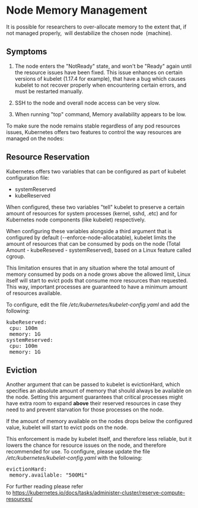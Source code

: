 # Node Memory Management

It is possible for researchers to over-allocate memory to the extent that, if not managed properly,&nbsp; will destabilize the chosen node&nbsp; (machine).&nbsp;

## Symptoms

1. The node enters the "NotReady" state, and won't be "Ready" again until the resource issues have been fixed. This issue enhances on certain versions of kubelet (1.17.4 for example), that have a bug which causes kubelet to not recover properly when encountering certain errors, and must be restarted manually.

2. SSH to the node and overall node access can be very slow.

3. When running "top" command, Memory availability appears to be low.

To make sure the node remains stable regardless of any pod resources issues, Kubernetes offers two features to control the way resources are managed on the nodes:

## Resource Reservation

Kubernetes offers two variables that can be configured as part of kubelet configuration file:

*   systemReserved
*   kubeReserved

When configured, these two variables "tell" kubelet to preserve a certain amount of resources for system processes (kernel, sshd, .etc) and for Kubernetes node components (like kubelet) respectively.

When configuring these variables alongside a third argument that is configured by default (<span>--enforce-node-allocatable), kubelet limits the amount of resources that can be consumed by pods on the node (Total Amount - kubeReseved - systemReserved), based on a Linux feature called cgroup.</span>

<span>This limitation ensures that in any situation where the total amount of memory consumed by pods on a node grows above the allowed limit, Linux itself will start to evict pods that consume more resources than requested. This way, important processes are guaranteed to have a minimum&nbsp;amount of resources available.</span>

To configure, edit the file&nbsp;_/etc/kubernetes/kubelet-config.yaml_&nbsp;and add the following:

<pre>kubeReserved:<br/> cpu: 100m<br/> memory: 1G<br/>systemReserved:<br/> cpu: 100m<br/> memory: 1G</pre>

## <span>Eviction</span>

<span>Another argument that can be passed to kubelet is evictionHard, which specifies an absolute amount of memory that should always be available on the node. Setting this argument guarantees that critical processes might have extra room to expand __above__ their reserved resources in case they need to and prevent starvation for those processes on the node.</span>

<span>If the amount of memory available on the nodes drops below the configured value, kubelet will start to evict pods on the node.</span>

<span>This enforcement is made by kubelet itself, and therefore less reliable, but it lowers the chance for resource issues on the node, and therefore recommended for use. To configure, please update the file&nbsp; _/etc/kubernetes/kubelet-config.yaml_ with the following:</span>

<pre><span>evictionHard:<br/> memory.available: "500Mi"</span></pre>

<span>For further reading please refer to&nbsp;<https://kubernetes.io/docs/tasks/administer-cluster/reserve-compute-resources/> &nbsp;</span>